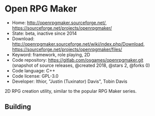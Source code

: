 # Open RPG Maker

- Home: http://openrpgmaker.sourceforge.net/, https://sourceforge.net/projects/openrpgmaker/
- State: beta, inactive since 2014
- Download: http://openrpgmaker.sourceforge.net/wiki/index.php/Download, https://sourceforge.net/projects/openrpgmaker/files/
- Keyword: framework, role playing, 2D
- Code repository: https://gitlab.com/osgames/openrpgmaker.git (snapshot of source releases, @created 2018, @stars 2, @forks 0)
- Code language: C++
- Code license: GPL-3.0
- Developer: Ithior, "Justin (Tuxinator) Davis", Tobin Davis

2D RPG creation utility, similar to the popular RPG Maker series.

## Building
